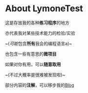 # About LymoneTest

这是存放我的各种**练习程序**的地方

亦代表我对某些技术能力的检验/实验

~(*可能*包含**所有**我会的编程语言a)~

也包含一些有意思的**微项目**

如果对你有用，可以**随意取用**

~(不过大概率是很难被发现啦)~

部分内容的**注解**，可以移步我的[Blog](https://www.lymone.cc/)
